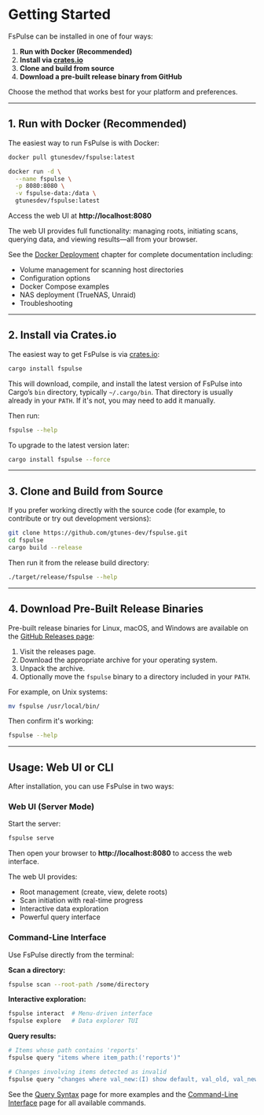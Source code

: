 # Getting Started

FsPulse can be installed in one of four ways:

1. **Run with Docker (Recommended)**
2. **Install via [crates.io](https://crates.io/crates/fspulse)**
3. **Clone and build from source**
4. **Download a pre-built release binary from GitHub**

Choose the method that works best for your platform and preferences.

---

## 1. Run with Docker (Recommended)

The easiest way to run FsPulse is with Docker:

```sh
docker pull gtunesdev/fspulse:latest

docker run -d \
  --name fspulse \
  -p 8080:8080 \
  -v fspulse-data:/data \
  gtunesdev/fspulse:latest
```

Access the web UI at **http://localhost:8080**

The web UI provides full functionality: managing roots, initiating scans, querying data, and viewing results—all from your browser.

See the [Docker Deployment](docker.md) chapter for complete documentation including:
- Volume management for scanning host directories
- Configuration options
- Docker Compose examples
- NAS deployment (TrueNAS, Unraid)
- Troubleshooting

---

## 2. Install via Crates.io

The easiest way to get FsPulse is via [crates.io](https://crates.io/crates/fspulse):

```sh
cargo install fspulse
```

This will download, compile, and install the latest version of FsPulse into Cargo’s `bin` directory, typically `~/.cargo/bin`. That directory is usually already in your `PATH`. If it's not, you may need to add it manually.

Then run:

```sh
fspulse --help
```

To upgrade to the latest version later:

```sh
cargo install fspulse --force
```

---

## 3. Clone and Build from Source

If you prefer working directly with the source code (for example, to contribute or try out development versions):

```sh
git clone https://github.com/gtunes-dev/fspulse.git
cd fspulse
cargo build --release
```

Then run it from the release build directory:

```sh
./target/release/fspulse --help
```

---

## 4. Download Pre-Built Release Binaries

Pre-built release binaries for Linux, macOS, and Windows are available on the [GitHub Releases page](https://github.com/gtunes-dev/fspulse/releases):

1. Visit the releases page.
2. Download the appropriate archive for your operating system.
3. Unpack the archive.
4. Optionally move the `fspulse` binary to a directory included in your `PATH`.

For example, on Unix systems:

```sh
mv fspulse /usr/local/bin/
```

Then confirm it's working:

```sh
fspulse --help
```

---

## Usage: Web UI or CLI

After installation, you can use FsPulse in two ways:

### Web UI (Server Mode)

Start the server:

```sh
fspulse serve
```

Then open your browser to **http://localhost:8080** to access the web interface.

The web UI provides:
- Root management (create, view, delete roots)
- Scan initiation with real-time progress
- Interactive data exploration
- Powerful query interface

### Command-Line Interface

Use FsPulse directly from the terminal:

**Scan a directory:**
```sh
fspulse scan --root-path /some/directory
```

**Interactive exploration:**
```sh
fspulse interact  # Menu-driven interface
fspulse explore   # Data explorer TUI
```

**Query results:**
```sh
# Items whose path contains 'reports'
fspulse query "items where item_path:('reports')"

# Changes involving items detected as invalid
fspulse query "changes where val_new:(I) show default, val_old, val_new order by change_id desc"
```

See the [Query Syntax](query.md) page for more examples and the [Command-Line Interface](cli.md) page for all available commands.

